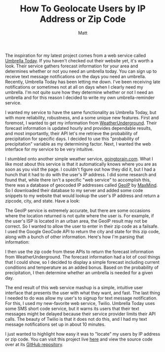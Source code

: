 ﻿---
title: How To Geolocate Users by IP Address or Zip Code
author: Matt
layout: post
permalink: /2010/10/how-to-geolocate-users-by-ip-address-or-zip-code/
categories:
  - Development
tags:
  - php
---

The inspiration for my latest project comes from a web service called [Umbrella Today](http://www.umbrellatoday.com/). If you haven't checked out their website yet, it's worth a look. Their service gathers forecast information for your area and determines whether or not you need an umbrella today. You can sign up to receive text message notifications on the days you need an umbrella. Recently, Umbrella Today has been letting me down. I've been receiving late notifications or sometimes not at all on days when I clearly need my umbrella. I'm not quite sure how they determine whether or not I need an umbrella and for this reason I decided to write my own umbrella-reminder service.

I wanted my service to have the same functionality as Umbrella Today, but with more reliability, robustness, and a some unique new features. First and foremost, I wanted to get my information from [WeatherUnderground][2]. Their forecast information is updated hourly and provides dependable results, and most importantly, their API let's me retrieve the probability of precipitation for specific days. I decided to use this "probability of precipitation" variable as my determining factor. Next, I wanted the web interface for my service to be very intuitive.

 [2]: http://www.wunderground.com/

I stumbled onto another simple weather service, [goingtorain.com][3]. What I like most about this service is that it automatically knows where you are as soon as you visit the page. I couldn't figure out how they did it, but I had a hunch that it had to do with the user's IP address. I did some research and found that, while there isn't a specific "web service" to accomplish this, there was a database of geocoded IP addresses called [GeoIP][4] by [MaxMind][5]. So I downloaded their database to my server and added some code snippets to my website that would lookup the user's IP address and return a zipcode, city, and state. Have a look:

 [3]: http://goingtorain.com/
 [4]: http://www.maxmind.com/app/ip-location
 [5]: http://www.maxmind.com/

<script src="https://gist.github.com/mbmccormick/627449.js"> </script>

The GeoIP service is extremely accurate, but there are some occasions where the location returned is not quite where the user is. For example, if the user's ISP is located in an urban area, the GeoIP result may not be correct. So I wanted to allow the user to enter in their zip code as a failsafe. I used the Google GeoCode API to return the city and state for this zip code, along with a bunch of other information. Here's how I'm parsing that information:

<script src="https://gist.github.com/mbmccormick/628268.js"> </script>

I then use the zip code from these APIs to return the forecast information from WeatherUnderground. The forecast information had a lot of cool things that I could show, so I decided to display a simple forecast including current conditions and temperature as an added bonus. Based on the probability of precipitation, I then determine whether an umbrella is needed for a given day.

The end result of this web service mashup is a simple, intuitive user interface that presents the user with what they want, and fast. The last thing I needed to do was allow my user's to signup for text message notification. For this, I used my new-favorite web service, Twilio. Umbrella Today uses some SMS short code service, but it warns its users that their text messages might be delayed because their service provider limits their API calls. The beauty of Twilio is that it does not do this, and I had my text message notifications set up in about 10 minutes.

I just wanted to highlight how easy it was to "locate" my users by IP address or zip code. You can visit this project live [here][6] and view the source code over at its [GitHub repository][7].

 [6]: http://apps.mbmccormick.com/dontforgetyourumbrella
 [7]: http://github.com/mbmccormick/dontforgetyourumbrella
